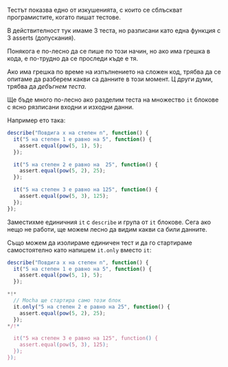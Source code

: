 Тестът показва едно от изкушенията, с които се сблъскват програмистите, когато пишат тестове. 

В действителност тук имаме 3 теста, но разписани като една функция с 3 asserts (допускания).

Понякога е по-лесно да се пише по този начин, но ако има грешка в кода, е по-трудно да се проследи къде е тя.

Ако има грешка по време на изпълнението на сложен код, трябва да се опитаме да разберем какви са данните в този момент. Ц други думи, трябва да *дебъгнем теста*.

Ще бъде много по-лесно ако разделим теста на множество `it` блокове с ясно рязписани входни и изходни данни.

Например ето така:
```js
describe("Повдига x на степен n", function() {
  it("5 на степен 1 е равно на 5", function() {
    assert.equal(pow(5, 1), 5);
  });

  it("5 на степен 2 е равно на  25", function() {
    assert.equal(pow(5, 2), 25);
  });

  it("5 на степен 3 е равно на 125", function() {
    assert.equal(pow(5, 3), 125);
  });
});
```

Заместихме единичния `it` с `describe` и група от `it` блокове. Сега ако нещо не работи, ще можем лесно да видим какви са били данните.

Също можем да изолираме единичен тест и да го стартираме самостоятелно като напишем `it.only` вместо `it`:


```js
describe("Повдига x на степен n", function() {
  it("5 на степен 1 е равно на 5", function() {
    assert.equal(pow(5, 1), 5);
  });

*!*
  // Mocha ще стартира само този блок
  it.only("5 на степен 2 е равно на 25", function() {
    assert.equal(pow(5, 2), 25);
  });
*/!*

  it("5 на степен 3 е равно на 125", function() {
    assert.equal(pow(5, 3), 125);
  });
});
```
